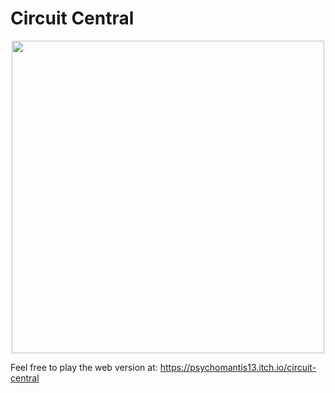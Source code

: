 # Circuit Central

<p align="center"> <img src="https://github.com/user-attachments/assets/011f6c6a-1862-4e77-805a-cb06aa704b53" width="500" /> </p>

Feel free to play the web version at: https://psychomantis13.itch.io/circuit-central
